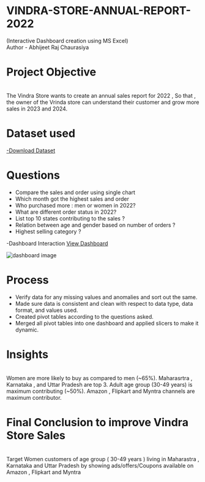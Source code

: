 # VINDRA-STORE-ANNUAL-REPORT-2022
(Interactive Dashboard creation using MS Excel)
<br>
Author - Abhijeet Raj Chaurasiya
# Project Objective
<br>
The Vindra Store wants to create an annual sales report for 2022 , So that , the owner of the Vrinda store can understand their customer and grow more sales in 2023 and 2024.

# Dataset used 
[-Download Dataset](https://github.com/Abhijeet-Raj-Chaurasiya/VINDRA-STORE-ANNUAL-REPORT-2022/blob/main/Book1.xlsx)



# Questions

- Compare the sales and order using single chart
- Which month got the highest sales and order
- Who purchased more : men or women in 2022?
- What are different order status in 2022?
- List top 10 states contributing to the sales ?
- Relation between age and gender based on number of orders ?
- Highest selling category ?

-Dashboard Interaction [View Dashboard](https://github.com/Abhijeet-Raj-Chaurasiya/VINDRA-STORE-ANNUAL-REPORT-2022/blob/main/dashboard%20image.png)

![dashboard image](https://github.com/user-attachments/assets/df727025-25e2-4d0c-93b3-dbcb05190fe2)

# Process 
- Verify data for any missing values and anomalies and sort out the same.
- Made sure data is consistent and clean with respect to data type, data format, and values used.
- Created pivot tables according to the questions asked.
- Merged all pivot tables into one dashboard and applied slicers to make it dynamic.

# Insights
<br>
Women are more likely to buy as compared to men (~65%).
Maharasrtra , Karnataka , and Uttar Pradesh are top 3.
Adult age group (30-49 years) is maximum contributing (~50%).
Amazon , Flipkart and Myntra channels are maximum contributor.

# Final Conclusion to improve Vindra Store Sales
<br>
Target Women customers of age group ( 30-49 years ) living in Maharastra , Karnataka and Uttar Pradesh by showing ads/offers/Coupons available on Amazon , Flipkart and Myntra
